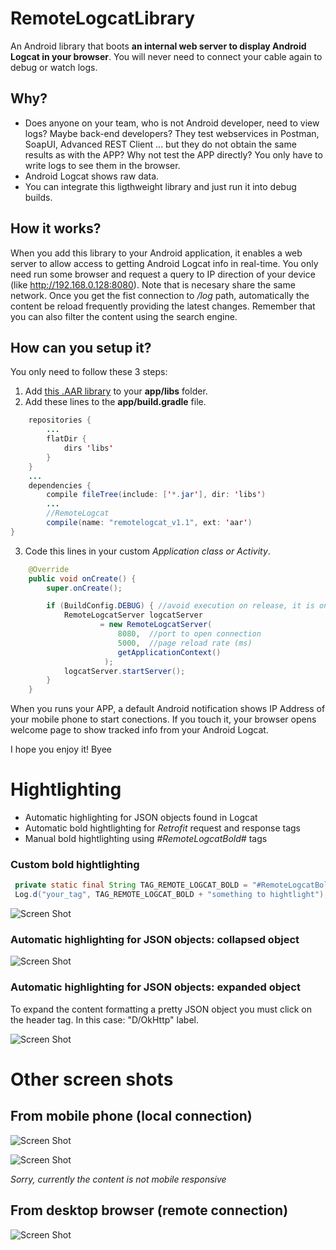 # RemoteLogcatLibrary
An Android library that boots **an internal web server to display Android Logcat in your browser**. You will never need to connect your cable again to debug or watch logs.

## Why?
* Does anyone on your team, who is not Android developer, need to view logs? Maybe back-end developers? They test webservices in Postman, SoapUI, Advanced REST Client ... but they do not obtain the same results as with the APP? Why not test the APP directly? You only have to write logs to see them in the browser.
* Android Logcat shows raw data.
* You can integrate this ligthweight library and just run it into debug builds.

## How it works?
When you add this library to your Android application, it enables a web server to allow access to getting Android Logcat info in real-time. You only need run some browser and request a query to IP direction of your device (like http://192.168.0.128:8080). Note that is necesary share the same network. Once you get the fist connection to */log* path, automatically the content be reload frequently providing the latest changes. Remember that you can also filter the content using the search engine.

## How can you setup it?
You only need to follow these 3 steps:
 1) Add [this .AAR library](https://github.com/mipegir/RemoteLogcatLibrary/raw/master/downloads/remotelogcat_v1.1.aar) to your **app/libs** folder.
 2) Add these lines to the **app/build.gradle** file.
```java
    repositories {
        ...
        flatDir {
            dirs 'libs' 
        }
    }
    ...
    dependencies {
        compile fileTree(include: ['*.jar'], dir: 'libs')
        ...
        //RemoteLogcat
        compile(name: "remotelogcat_v1.1", ext: 'aar')
}
```
 3) Code this lines in your custom *Application class or Activity*.
```java
    @Override
    public void onCreate() {
        super.onCreate();

        if (BuildConfig.DEBUG) { //avoid execution on release, it is only for testing purpoise
            RemoteLogcatServer logcatServer 
                    = new RemoteLogcatServer(
                        8080,  //port to open connection
                        5000,  //page reload rate (ms)
                        getApplicationContext()
                     );
            logcatServer.startServer();
        }
    }
```

When you runs your APP, a default Android notification shows IP Address of your mobile phone to start conections. If you touch it, your browser opens welcome page to show tracked info from your Android Logcat.

I hope you enjoy it! Byee

# Hightlighting
* Automatic highlighting for JSON objects found in Logcat
* Automatic bold hightlighting for *Retrofit* request and response tags
* Manual bold hightlighting using *#RemoteLogcatBold#* tags

### Custom bold hightlighting
```java
 private static final String TAG_REMOTE_LOGCAT_BOLD = "#RemoteLogcatBold#";
 Log.d("your_tag", TAG_REMOTE_LOGCAT_BOLD + "something to hightlight");
```

![Screen Shot](https://github.com/mipegir/RemoteLogcatLibrary/raw/master/downloads/screenshots/desktop_screenshot_bold_higtligting.PNG)

### Automatic highlighting for JSON objects: collapsed object
![Screen Shot](https://github.com/mipegir/RemoteLogcatLibrary/raw/master/downloads/screenshots/desktop_screenshot_colapsed_json_object.png)

### Automatic highlighting for JSON objects: expanded object
To expand the content formatting a pretty JSON object you must click on the header tag. In this case: "D/OkHttp" label.

![Screen Shot](https://github.com/mipegir/RemoteLogcatLibrary/raw/master/downloads/screenshots/desktop_screenshot_expanded_json_object.png)

# Other screen shots

## From mobile phone (local connection)
![Screen Shot](https://github.com/mipegir/RemoteLogCatLibrary/raw/master/downloads/screenshots/mobile_screenshot_remote_logcat_android.png)

![Screen Shot](https://github.com/mipegir/RemoteLogCatLibrary/raw/master/downloads/screenshots/mobile_screenshot2_remote_logcat_android.png)

*Sorry, currently the content is not mobile responsive*

## From desktop browser (remote connection)
![Screen Shot](https://github.com/mipegir/RemoteLogcatLibrary/raw/master/downloads/screenshots/desktop_screenshot_remote_logcat_android.PNG)
